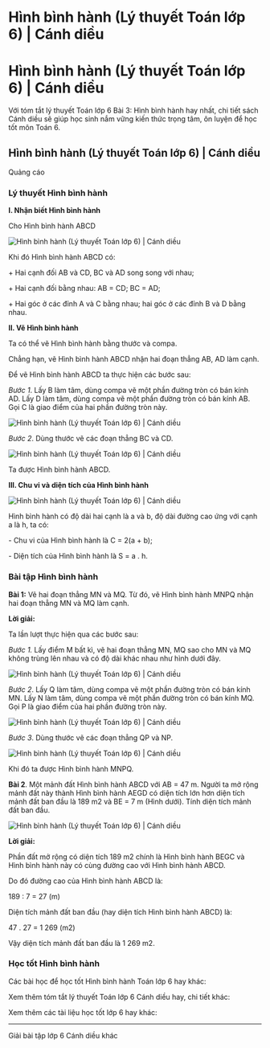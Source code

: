 # Hình bình hành (Lý thuyết Toán lớp 6) | Cánh diều

# Hình bình hành (Lý thuyết Toán lớp 6) | Cánh diều

Với tóm tắt lý thuyết Toán lớp 6 Bài 3: Hình bình hành hay nhất, chi tiết sách Cánh diều sẽ giúp học sinh nắm vững kiến thức trọng tâm, ôn luyện để học tốt môn Toán 6.

## Hình bình hành (Lý thuyết Toán lớp 6) | Cánh diều

Quảng cáo

### **Lý thuyết Hình bình hành**

**I. Nhận biết Hình bình hành**

Cho Hình bình hành ABCD

![Hình bình hành \(Lý thuyết Toán lớp 6\) | Cánh diều](https://vietjack.com/toan-6-canh-dieu/images/ly-thuyet-bai-3-hinh-binh-hanh-124849.PNG)

Khi đó Hình bình hành ABCD có:

\+ Hai cạnh đối AB và CD, BC và AD song song với nhau;

\+ Hai cạnh đối bằng nhau: AB = CD; BC = AD;

\+ Hai góc ở các đỉnh A và C bằng nhau; hai góc ở các đỉnh B và D bằng nhau.

**II. Vẽ Hình bình hành**

Ta có thể vẽ Hình bình hành bằng thước và compa.

Chẳng hạn, vẽ Hình bình hành ABCD nhận hai đoạn thẳng AB, AD làm cạnh.

Để vẽ Hình bình hành ABCD ta thực hiện các bước sau:

_Bước 1_. Lấy B làm tâm, dùng compa vẽ một phần đường tròn có bán kính AD. Lấy D làm tâm, dùng compa vẽ một phần đường tròn có bán kính AB. Gọi C là giao điểm của hai phần đường tròn này.

![Hình bình hành \(Lý thuyết Toán lớp 6\) | Cánh diều](https://vietjack.com/toan-6-canh-dieu/images/ly-thuyet-bai-3-hinh-binh-hanh-124852.PNG)

_Bước 2_. Dùng thước vẽ các đoạn thẳng BC và CD.

![Hình bình hành \(Lý thuyết Toán lớp 6\) | Cánh diều](https://vietjack.com/toan-6-canh-dieu/images/ly-thuyet-bai-3-hinh-binh-hanh-124855.PNG)

Ta được Hình bình hành ABCD. 

**III. Chu vi và diện tích của Hình bình hành**

![Hình bình hành \(Lý thuyết Toán lớp 6\) | Cánh diều](https://vietjack.com/toan-6-canh-dieu/images/ly-thuyet-bai-3-hinh-binh-hanh-124850.PNG)

Hình bình hành có độ dài hai cạnh là a và b, độ dài đường cao ứng với cạnh a là h, ta có: 

\- Chu vi của Hình bình hành là C = 2(a + b);

\- Diện tích của Hình bình hành là S = a . h. 

### **Bài tập Hình bình hành**

**Bài 1:** Vẽ hai đoạn thẳng MN và MQ. Từ đó, vẽ Hình bình hành MNPQ nhận hai đoạn thẳng MN và MQ làm cạnh.

**Lời giải:**

Ta lần lượt thực hiện qua các bước sau:

_Bước 1._ Lấy điểm M bất kì, vẽ hai đoạn thẳng MN, MQ sao cho MN và MQ không trùng lên nhau và có độ dài khác nhau như hình dưới đây.

![Hình bình hành \(Lý thuyết Toán lớp 6\) | Cánh diều](https://vietjack.com/toan-6-canh-dieu/images/ly-thuyet-bai-3-hinh-binh-hanh-124851.PNG)

_Bước 2_. Lấy Q làm tâm, dùng compa vẽ một phần đường tròn có bán kính MN. Lấy N làm tâm, dùng compa vẽ một phần đường tròn có bán kính MQ. Gọi P là giao điểm của hai phần đường tròn này.

![Hình bình hành \(Lý thuyết Toán lớp 6\) | Cánh diều](https://vietjack.com/toan-6-canh-dieu/images/ly-thuyet-bai-3-hinh-binh-hanh-124854.PNG)

_Bước 3_. Dùng thước vẽ các đoạn thẳng QP và NP.

![Hình bình hành \(Lý thuyết Toán lớp 6\) | Cánh diều](https://vietjack.com/toan-6-canh-dieu/images/ly-thuyet-bai-3-hinh-binh-hanh-124853.PNG)

Khi đó ta được Hình bình hành MNPQ. 

**Bài 2**. Một mảnh đất Hình bình hành ABCD với AB = 47 m. Người ta mở rộng mảnh đất này thành Hình bình hành AEGD có diện tích lớn hơn diện tích mảnh đất ban đầu là 189 m2 và BE = 7 m (Hình dưới). Tính diện tích mảnh đất ban đầu.

![Hình bình hành \(Lý thuyết Toán lớp 6\) | Cánh diều](https://vietjack.com/toan-6-canh-dieu/images/ly-thuyet-bai-3-hinh-binh-hanh-124856.PNG)

**Lời giải:**

Phần đất mở rộng có diện tích 189 m2 chính là Hình bình hành BEGC và Hình bình hành này có cùng đường cao với Hình bình hành ABCD. 

Do đó đường cao của Hình bình hành ABCD là: 

189 : 7 = 27 (m)

Diện tích mảnh đất ban đầu (hay diện tích Hình bình hành ABCD) là:

47 . 27 = 1 269 (m2) 

Vậy diện tích mảnh đất ban đầu là 1 269 m2.

### **Học tốt Hình bình hành**

Các bài học để học tốt Hình bình hành Toán lớp 6 hay khác:

Xem thêm tóm tắt lý thuyết Toán lớp 6 Cánh diều hay, chi tiết khác:

Xem thêm các tài liệu học tốt lớp 6 hay khác:

* * *

Giải bài tập lớp 6 Cánh diều khác
